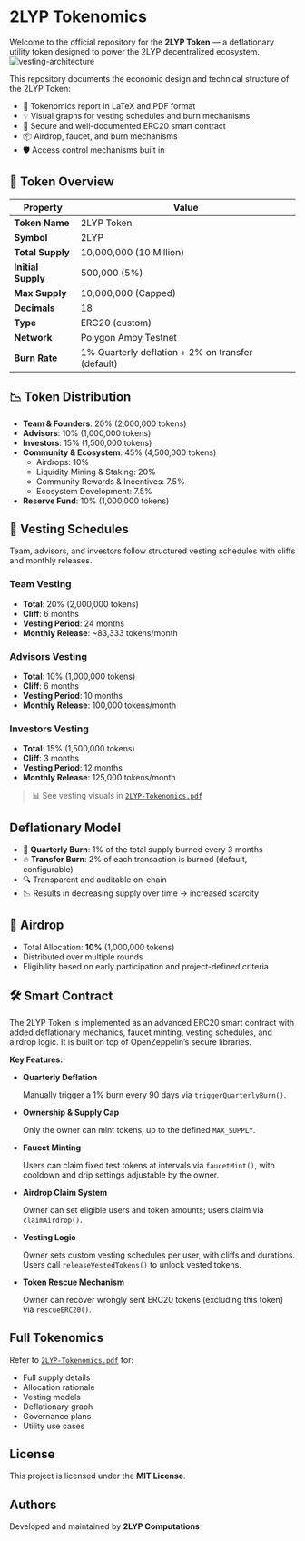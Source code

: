 # 2LYP Tokenomics

Welcome to the official repository for the **2LYP Token** — a deflationary utility token designed to power the 2LYP decentralized ecosystem.
![vesting-architecture](https://github.com/user-attachments/assets/ea9cf444-c42e-4016-afe4-dadb7813bed6)

This repository documents the economic design and technical structure of the 2LYP Token:

- 📄 Tokenomics report in LaTeX and PDF format  
- 💡 Visual graphs for vesting schedules and burn mechanisms  
- 🔐 Secure and well-documented ERC20 smart contract  
- 📦 Airdrop, faucet, and burn mechanisms  
- 🛡️ Access control mechanisms built in



## 🧾 Token Overview

| Property           | Value                                             |
|--------------------|---------------------------------------------------|
| **Token Name**     | 2LYP Token                                        |
| **Symbol**         | 2LYP                                              |
| **Total Supply**   | 10,000,000 (10 Million)                           |
| **Initial Supply** | 500,000 (5%)                                      |
| **Max Supply**     | 10,000,000 (Capped)                               |
| **Decimals**       | 18                                                |
| **Type**           | ERC20 (custom)                                    |
| **Network**        | Polygon Amoy Testnet                              |
| **Burn Rate**      | 1% Quarterly deflation + 2% on transfer (default) |


## 📉 Token Distribution

- **Team & Founders**: 20% (2,000,000 tokens)
- **Advisors**: 10% (1,000,000 tokens)
- **Investors**: 15% (1,500,000 tokens)
- **Community & Ecosystem**: 45% (4,500,000 tokens)
  - Airdrops: 10%
  - Liquidity Mining & Staking: 20%
  - Community Rewards & Incentives: 7.5%
  - Ecosystem Development: 7.5%
- **Reserve Fund**: 10% (1,000,000 tokens)



## 📆 Vesting Schedules

Team, advisors, and investors follow structured vesting schedules with cliffs and monthly releases.

### Team Vesting
- **Total**: 20% (2,000,000 tokens)
- **Cliff**: 6 months
- **Vesting Period**: 24 months  
- **Monthly Release**: ~83,333 tokens/month

### Advisors Vesting
- **Total**: 10% (1,000,000 tokens)
- **Cliff**: 6 months  
- **Vesting Period**: 10 months  
- **Monthly Release**: 100,000 tokens/month

### Investors Vesting
- **Total**: 15% (1,500,000 tokens)
- **Cliff**: 3 months  
- **Vesting Period**: 12 months  
- **Monthly Release**: 125,000 tokens/month

> 📊 See vesting visuals in [`2LYP-Tokenomics.pdf`](./2LYP-Tokenomics.pdf)



## Deflationary Model

- 🔁 **Quarterly Burn**: 1% of the total supply burned every 3 months
- 🔥 **Transfer Burn**: 2% of each transaction is burned (default, configurable)
- 🔍 Transparent and auditable on-chain
- 📉 Results in decreasing supply over time → increased scarcity



## 🎁 Airdrop

- Total Allocation: **10%** (1,000,000 tokens)
- Distributed over multiple rounds
- Eligibility based on early participation and project-defined criteria


## 🛠 Smart Contract
The 2LYP Token is implemented as an advanced ERC20 smart contract with added deflationary mechanics, faucet minting, vesting schedules, and airdrop logic. It is built on top of OpenZeppelin’s secure libraries.

**Key Features:**

- **Quarterly Deflation**

    Manually trigger a 1% burn every 90 days via `triggerQuarterlyBurn()`.

- **Ownership & Supply Cap**

    Only the owner can mint tokens, up to the defined `MAX_SUPPLY`.

- **Faucet Minting**

    Users can claim fixed test tokens at intervals via `faucetMint()`, with cooldown and drip settings adjustable by the owner.

- **Airdrop Claim System**

    Owner can set eligible users and token amounts; users claim via `claimAirdrop()`.

- **Vesting Logic**

    Owner sets custom vesting schedules per user, with cliffs and durations. Users call `releaseVestedTokens()` to unlock vested tokens.

- **Token Rescue Mechanism**

    Owner can recover wrongly sent ERC20 tokens (excluding this token) via `rescueERC20()`.


## Full Tokenomics

Refer to [`2LYP-Tokenomics.pdf`](./2LYP-Tokenomics.pdf) for:

- Full supply details  
- Allocation rationale  
- Vesting models  
- Deflationary graph  
- Governance plans  
- Utility use cases



## License

This project is licensed under the **MIT License**.



##  Authors

Developed and maintained by **2LYP Computations**
